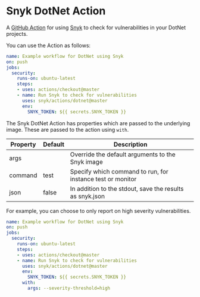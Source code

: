 # Snyk DotNet Action

A [GitHub Action](https://github.com/features/actions) for using [Snyk](https://snyk.co/SnykGH) to check for
vulnerabilities in your DotNet projects.

You can use the Action as follows:

```yaml
name: Example workflow for DotNet using Snyk 
on: push
jobs:
  security:
    runs-on: ubuntu-latest
    steps:
    - uses: actions/checkout@master
    - name: Run Snyk to check for vulnerabilities
      uses: snyk/actions/dotnet@master
      env:
        SNYK_TOKEN: ${{ secrets.SNYK_TOKEN }}
```

The Snyk DotNet Action has properties which are passed to the underlying image. These are
passed to the action using `with`.

| Property | Default | Description |
| --- | --- | --- |
| args |   | Override the default arguments to the Snyk image |
| command | test | Specify which command to run, for instance test or monitor |
| json | false | In addition to the stdout, save the results as snyk.json |

For example, you can choose to only report on high severity vulnerabilities.

```yaml
name: Example workflow for DotNet using Snyk 
on: push
jobs:
  security:
    runs-on: ubuntu-latest
    steps:
    - uses: actions/checkout@master
    - name: Run Snyk to check for vulnerabilities
      uses: snyk/actions/dotnet@master
      env:
        SNYK_TOKEN: ${{ secrets.SNYK_TOKEN }}
      with:
        args: --severity-threshold=high
```
